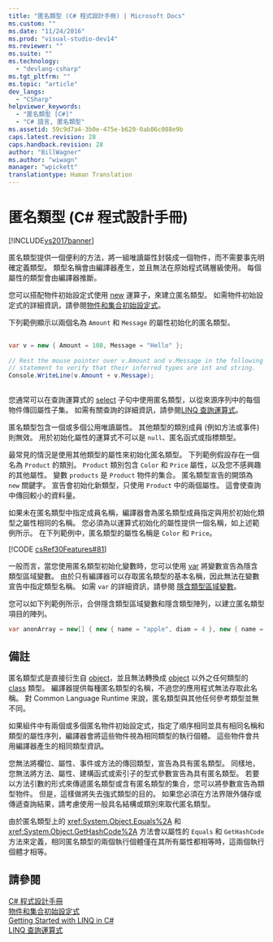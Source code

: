 ```yaml
---
title: "匿名類型 (C# 程式設計手冊) | Microsoft Docs"
ms.custom: ""
ms.date: "11/24/2016"
ms.prod: "visual-studio-dev14"
ms.reviewer: ""
ms.suite: ""
ms.technology: 
  - "devlang-csharp"
ms.tgt_pltfrm: ""
ms.topic: "article"
dev_langs: 
  - "CSharp"
helpviewer_keywords: 
  - "匿名類型 [C#]"
  - "C# 語言, 匿名類型"
ms.assetid: 59c9d7a4-3b0e-475e-b620-0ab86c088e9b
caps.latest.revision: 28
caps.handback.revision: 28
author: "BillWagner"
ms.author: "wiwagn"
manager: "wpickett"
translationtype: Human Translation
---
```

# 匿名類型 (C# 程式設計手冊)
[!INCLUDE[vs2017banner](../../../csharp/includes/vs2017banner.md)]

匿名類型提供一個便利的方法，將一組唯讀屬性封裝成一個物件，而不需要事先明確定義類型。  類型名稱會由編譯器產生，並且無法在原始程式碼層級使用。  每個屬性的類型會由編譯器推斷。  
  
 您可以搭配物件初始設定式使用 [new](../../../csharp/language-reference/keywords/new.md) 運算子，來建立匿名類型。  如需物件初始設定式的詳細資訊，請參閱[物件和集合初始設定式](../../../csharp/programming-guide/classes-and-structs/object-and-collection-initializers.md)。  
  
 下列範例顯示以兩個名為 `Amount` 和 `Message` 的屬性初始化的匿名類型。  
  
```c#  
  
var v = new { Amount = 108, Message = "Hello" };  
  
// Rest the mouse pointer over v.Amount and v.Message in the following  
// statement to verify that their inferred types are int and string.  
Console.WriteLine(v.Amount + v.Message);  
  
```  
  
 您通常可以在查詢運算式的 [select](../../../csharp/language-reference/keywords/select-clause.md) 子句中使用匿名類型，以從來源序列中的每個物件傳回屬性子集。  如需有關查詢的詳細資訊，請參閱[LINQ 查詢運算式](../../../csharp/programming-guide/linq-query-expressions/index.md)。  
  
 匿名類型包含一個或多個公用唯讀屬性。  其他類型的類別成員 \(例如方法或事件\) 則無效。  用於初始化屬性的運算式不可以是 `null`、匿名函式或指標類型。  
  
 最常見的情況是使用其他類型的屬性來初始化匿名類型。  下列範例假設存在一個名為 `Product` 的類別。  `Product` 類別包含 `Color` 和 `Price` 屬性，以及您不感興趣的其他屬性。  變數 `products` 是 `Product` 物件的集合。  匿名類型宣告的開頭為 `new` 關鍵字。  宣告會初始化新類型，只使用 `Product` 中的兩個屬性。  這會使查詢中傳回較小的資料量。  
  
 如果未在匿名類型中指定成員名稱，編譯器會為匿名類型成員指定與用於初始化類型之屬性相同的名稱。  您必須為以運算式初始化的屬性提供一個名稱，如上述範例所示。  在下列範例中，匿名類型的屬性名稱是 `Color` 和 `Price`。  
  
 [!CODE [csRef30Features#81](../CodeSnippet/VS_Snippets_VBCSharp/csRef30Features#81)]  
  
 一般而言，當您使用匿名類型初始化變數時，您可以使用 [var](../../../csharp/language-reference/keywords/var.md) 將變數宣告為隱含類型區域變數。  由於只有編譯器可以存取匿名類型的基本名稱，因此無法在變數宣告中指定類型名稱。  如需 `var` 的詳細資訊，請參閱 [隱含類型區域變數](../../../csharp/programming-guide/classes-and-structs/implicitly-typed-local-variables.md)。  
  
 您可以如下列範例所示，合併隱含類型區域變數和隱含類型陣列，以建立匿名類型項目的陣列。  
  
```c#  
var anonArray = new[] { new { name = "apple", diam = 4 }, new { name = "grape", diam = 1 }};  
```  
  
## 備註  
 匿名類型式是直接衍生自 [object](../../../csharp/language-reference/keywords/object.md)，並且無法轉換成 [object](../../../csharp/language-reference/keywords/object.md) 以外之任何類型的 [class](../../../csharp/language-reference/keywords/class.md) 類型。  編譯器提供每種匿名類型的名稱，不過您的應用程式無法存取此名稱。  對 Common Language Runtime 來說，匿名類型與其他任何參考類型並無不同。  
  
 如果組件中有兩個或多個匿名物件初始設定式，指定了順序相同並具有相同名稱和類型的屬性序列，編譯器會將這些物件視為相同類型的執行個體。  這些物件會共用編譯器產生的相同類型資訊。  
  
 您無法將欄位、屬性、事件或方法的傳回類型，宣告為具有匿名類型。  同樣地，您無法將方法、屬性、建構函式或索引子的型式參數宣告為具有匿名類型。  若要以方法引數的形式來傳遞匿名類型或含有匿名類型的集合，您可以將參數宣告為類型物件。  但是，這樣做將失去強式類型的目的。  如果您必須在方法界限外儲存或傳遞查詢結果，請考慮使用一般具名結構或類別來取代匿名類型。  
  
 由於匿名類型上的 <xref:System.Object.Equals%2A> 和 <xref:System.Object.GetHashCode%2A> 方法會以屬性的 `Equals` 和 `GetHashCode` 方法來定義，相同匿名類型的兩個執行個體僅在其所有屬性都相等時，這兩個執行個體才相等。  
  
## 請參閱  
 [C\# 程式設計手冊](../../../csharp/programming-guide/index.md)   
 [物件和集合初始設定式](../../../csharp/programming-guide/classes-and-structs/object-and-collection-initializers.md)   
 [Getting Started with LINQ in C\#](../../../csharp/programming-guide/concepts/linq/getting-started-with-linq.md)   
 [LINQ 查詢運算式](../../../csharp/programming-guide/linq-query-expressions/index.md)